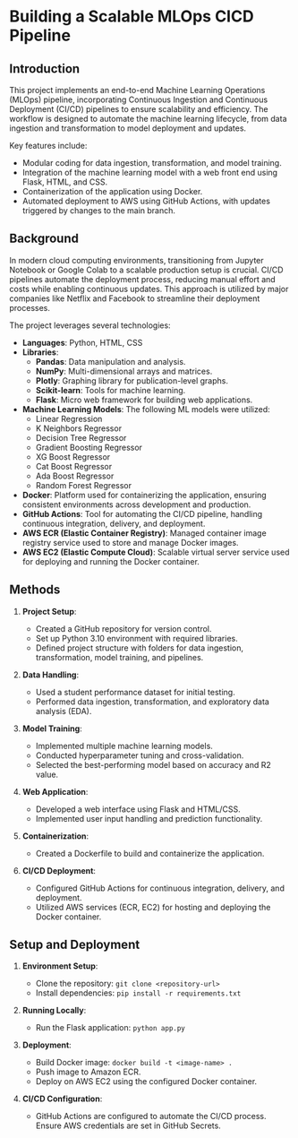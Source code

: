 # Building a Scalable MLOps CICD Pipeline

## Introduction

This project implements an end-to-end Machine Learning Operations (MLOps) pipeline, incorporating Continuous Ingestion and Continuous Deployment (CI/CD) pipelines to ensure scalability and efficiency. The workflow is designed to automate the machine learning lifecycle, from data ingestion and transformation to model deployment and updates.

Key features include:
- Modular coding for data ingestion, transformation, and model training.
- Integration of the machine learning model with a web front end using Flask, HTML, and CSS.
- Containerization of the application using Docker.
- Automated deployment to AWS using GitHub Actions, with updates triggered by changes to the main branch.

## Background

In modern cloud computing environments, transitioning from Jupyter Notebook or Google Colab to a scalable production setup is crucial. CI/CD pipelines automate the deployment process, reducing manual effort and costs while enabling continuous updates. This approach is utilized by major companies like Netflix and Facebook to streamline their deployment processes.

The project leverages several technologies:
- **Languages**: Python, HTML, CSS
- **Libraries**: 
  - **Pandas**: Data manipulation and analysis.
  - **NumPy**: Multi-dimensional arrays and matrices.
  - **Plotly**: Graphing library for publication-level graphs.
  - **Scikit-learn**: Tools for machine learning.
  - **Flask**: Micro web framework for building web applications.
- **Machine Learning Models**: The following ML models were utilized:
  - Linear Regression
  - K Neighbors Regressor
  - Decision Tree Regressor
  - Gradient Boosting Regressor
  - XG Boost Regressor
  - Cat Boost Regressor
  - Ada Boost Regressor
  - Random Forest Regressor
- **Docker**: Platform used for containerizing the application, ensuring consistent environments across development and production.
- **GitHub Actions**: Tool for automating the CI/CD pipeline, handling continuous integration, delivery, and deployment.
- **AWS ECR (Elastic Container Registry)**: Managed container image registry service used to store and manage Docker images.
- **AWS EC2 (Elastic Compute Cloud)**: Scalable virtual server service used for deploying and running the Docker container.

## Methods

1. **Project Setup**:
   - Created a GitHub repository for version control.
   - Set up Python 3.10 environment with required libraries.
   - Defined project structure with folders for data ingestion, transformation, model training, and pipelines.

2. **Data Handling**:
   - Used a student performance dataset for initial testing.
   - Performed data ingestion, transformation, and exploratory data analysis (EDA).

3. **Model Training**:
   - Implemented multiple machine learning models.
   - Conducted hyperparameter tuning and cross-validation.
   - Selected the best-performing model based on accuracy and R2 value.

4. **Web Application**:
   - Developed a web interface using Flask and HTML/CSS.
   - Implemented user input handling and prediction functionality.

5. **Containerization**:
   - Created a Dockerfile to build and containerize the application.

6. **CI/CD Deployment**:
   - Configured GitHub Actions for continuous integration, delivery, and deployment.
   - Utilized AWS services (ECR, EC2) for hosting and deploying the Docker container.

## Setup and Deployment

1. **Environment Setup**:
   - Clone the repository: `git clone <repository-url>`
   - Install dependencies: `pip install -r requirements.txt`

2. **Running Locally**:
   - Run the Flask application: `python app.py`

3. **Deployment**:
   - Build Docker image: `docker build -t <image-name> .`
   - Push image to Amazon ECR.
   - Deploy on AWS EC2 using the configured Docker container.

4. **CI/CD Configuration**:
   - GitHub Actions are configured to automate the CI/CD process. Ensure AWS credentials are set in GitHub Secrets.



